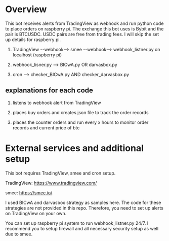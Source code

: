 # Overview
This bot receives alerts from TradingView as webhook and run python code to place orders on raspberry pi. The exchange this bot uses is Bybit and the pair is BTCUSDC. USDC pairs are free from trading fees. I will skip the set up details for raspberry pi.

1. TradingView --webhook--> smee --webhook--> webhook_listner.py on localhost (raspberry pi)

2. webhook_lisner.py --> BICwA.py OR darvasbox.py

3. cron --> checker_BICwA.py AND checker_darvasbox.py

## explanations for each code
1. listens to webhook alert from TradingView

2. places buy orders and creates json file to track the order records

3. places the counter orders and run every x hours to monitor order records and current price of btc

# External services and additional setup
This bot requires TradingView, smee and cron setup.

TradingView: https://www.tradingview.com/

smee: https://smee.io/

I used BICwA and darvasbox strategy as samples here. The code for these strategies are not provided in this repo. Therefore, you need to set up alerts on TradingView on your own.

You can set up raspberry pi system to run webhook_listner.py 24/7.
I recommend you to setup firewall and all necessary security setup as well due to smee.
